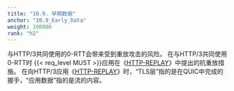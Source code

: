 ```yaml
---
title: "10.9. 早期数据"
anchor: "10.9_Early_Data"
weight: 100900
rank: "h2"
---
```


与HTTP/3共同使用的0-RTT会带来受到重放攻击的风险。
在与HTTP/3共同使用0-RTT时 {{< req_level MUST >}}应用在《[HTTP-REPLAY]()》中提出的抗重放措施。
在向HTTP/3应用《[HTTP-REPLAY]()》时，“TLS层”指的是在QUIC中完成的握手，“应用数据”指的是流的内容。
